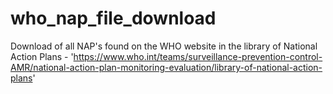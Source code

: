# who_nap_file_download
Download of all NAP's found on the WHO website in the library of National Action Plans -  'https://www.who.int/teams/surveillance-prevention-control-AMR/national-action-plan-monitoring-evaluation/library-of-national-action-plans'
